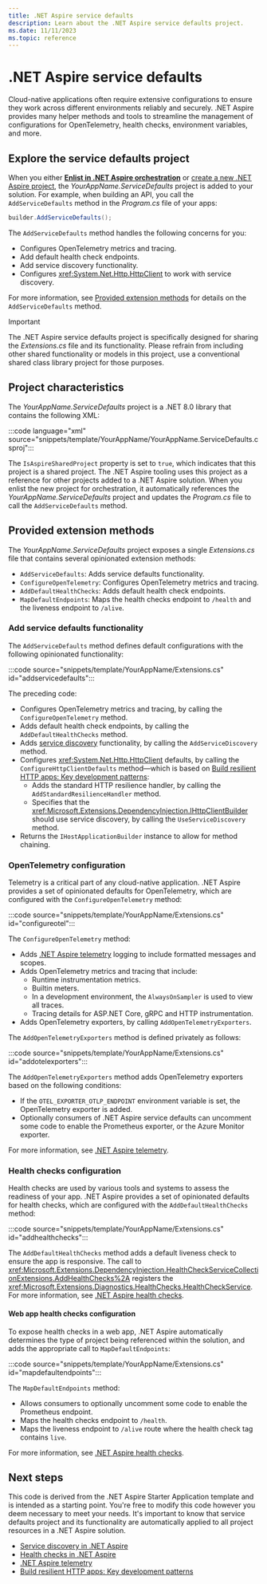 ```yaml
---
title: .NET Aspire service defaults
description: Learn about the .NET Aspire service defaults project.
ms.date: 11/11/2023
ms.topic: reference
---
```


# .NET Aspire service defaults

Cloud-native applications often require extensive configurations to ensure they work across different environments reliably and securely. .NET Aspire provides many helper methods and tools to streamline the management of configurations for OpenTelemetry, health checks, environment variables, and more.

## Explore the service defaults project

When you either [**Enlist in .NET Aspire orchestration**](setup-tooling.md#enlist-in-orchestration) or [create a new .NET Aspire project](get-started/quickstart-build-your-first-aspire-app.md), the _YourAppName.ServiceDefaults_ project is added to your solution. For example, when building an API, you call the `AddServiceDefaults` method in the _Program.cs_ file of your apps:

```csharp
builder.AddServiceDefaults();
```

The `AddServiceDefaults` method handles the following concerns for you:

- Configures OpenTelemetry metrics and tracing.
- Add default health check endpoints.
- Add service discovery functionality.
- Configures <xref:System.Net.Http.HttpClient> to work with service discovery.

For more information, see [Provided extension methods](#provided-extension-methods) for details on the `AddServiceDefaults` method.

> [!IMPORTANT]
> The .NET Aspire service defaults project is specifically designed for sharing the _Extensions.cs_ file and its functionality. Please refrain from including other shared functionality or models in this project, use a conventional shared class library project for those purposes.

## Project characteristics

The _YourAppName.ServiceDefaults_ project is a .NET 8.0 library that contains the following XML:

:::code language="xml" source="snippets/template/YourAppName/YourAppName.ServiceDefaults.csproj":::

The `IsAspireSharedProject` property is set to `true`, which indicates that this project is a shared project. The .NET Aspire tooling uses this project as a reference for other projects added to a .NET Aspire solution. When you enlist the new project for orchestration, it automatically references the _YourAppName.ServiceDefaults_ project and updates the _Program.cs_ file to call the `AddServiceDefaults` method.

## Provided extension methods

The _YourAppName.ServiceDefaults_ project exposes a single _Extensions.cs_ file that contains several opinionated extension methods:

- `AddServiceDefaults`: Adds service defaults functionality.
- `ConfigureOpenTelemetry`: Configures OpenTelemetry metrics and tracing.
- `AddDefaultHealthChecks`: Adds default health check endpoints.
- `MapDefaultEndpoints`: Maps the health checks endpoint to `/health` and the liveness endpoint to `/alive`.

### Add service defaults functionality

The `AddServiceDefaults` method defines default configurations with the following opinionated functionality:

:::code source="snippets/template/YourAppName/Extensions.cs" id="addservicedefaults":::

The preceding code:

- Configures OpenTelemetry metrics and tracing, by calling the `ConfigureOpenTelemetry` method.
- Adds default health check endpoints, by calling the `AddDefaultHealthChecks` method.
- Adds [service discovery](service-discovery/overview.md) functionality, by calling the `AddServiceDiscovery` method.
- Configures <xref:System.Net.Http.HttpClient> defaults, by calling the `ConfigureHttpClientDefaults` method—which is based on [Build resilient HTTP apps: Key development patterns](/dotnet/core/resilience/http-resilience):
  - Adds the standard HTTP resilience handler, by calling the `AddStandardResilienceHandler` method.
  - Specifies that the <xref:Microsoft.Extensions.DependencyInjection.IHttpClientBuilder> should use service discovery, by calling the `UseServiceDiscovery` method.
- Returns the `IHostApplicationBuilder` instance to allow for method chaining.

### OpenTelemetry configuration

Telemetry is a critical part of any cloud-native application. .NET Aspire provides a set of opinionated defaults for OpenTelemetry, which are configured with the `ConfigureOpenTelemetry` method:

:::code source="snippets/template/YourAppName/Extensions.cs" id="configureotel":::

The `ConfigureOpenTelemetry` method:

- Adds [.NET Aspire telemetry](telemetry.md) logging to include formatted messages and scopes.
- Adds OpenTelemetry metrics and tracing that include:
  - Runtime instrumentation metrics.
  - Builtin meters.
  - In a development environment, the `AlwaysOnSampler` is used to view all traces.
  - Tracing details for ASP.NET Core, gRPC and HTTP instrumentation.
- Adds OpenTelemetry exporters, by calling `AddOpenTelemetryExporters`.

The `AddOpenTelemetryExporters` method is defined privately as follows:

:::code source="snippets/template/YourAppName/Extensions.cs" id="addotelexporters":::

The `AddOpenTelemetryExporters` method adds OpenTelemetry exporters based on the following conditions:

- If the `OTEL_EXPORTER_OTLP_ENDPOINT` environment variable is set, the OpenTelemetry exporter is added.
- Optionally consumers of .NET Aspire service defaults can uncomment some code to enable the Prometheus exporter, or the Azure Monitor exporter.

For more information, see [.NET Aspire telemetry](telemetry.md).

### Health checks configuration

Health checks are used by various tools and systems to assess the readiness of your app. .NET Aspire provides a set of opinionated defaults for health checks, which are configured with the `AddDefaultHealthChecks` method:

:::code source="snippets/template/YourAppName/Extensions.cs" id="addhealthchecks":::

The `AddDefaultHealthChecks` method adds a default liveness check to ensure the app is responsive. The call to <xref:Microsoft.Extensions.DependencyInjection.HealthCheckServiceCollectionExtensions.AddHealthChecks%2A> registers the <xref:Microsoft.Extensions.Diagnostics.HealthChecks.HealthCheckService>. For more information, see [.NET Aspire health checks](health-checks.md).

#### Web app health checks configuration

To expose health checks in a web app, .NET Aspire automatically determines the type of project being referenced within the solution, and adds the appropriate call to `MapDefaultEndpoints`:

:::code source="snippets/template/YourAppName/Extensions.cs" id="mapdefaultendpoints":::

The `MapDefaultEndpoints` method:

- Allows consumers to optionally uncomment some code to enable the Prometheus endpoint.
- Maps the health checks endpoint to `/health`.
- Maps the liveness endpoint to `/alive` route where the health check tag contains `live`.

For more information, see [.NET Aspire health checks](health-checks.md).

## Next steps

This code is derived from the .NET Aspire Starter Application template and is intended as a starting point. You're free to modify this code however you deem necessary to meet your needs. It's important to know that service defaults project and its functionality are automatically applied to all project resources in a .NET Aspire solution.

- [Service discovery in .NET Aspire](service-discovery/overview.md)
- [Health checks in .NET Aspire](health-checks.md)
- [.NET Aspire telemetry](telemetry.md)
- [Build resilient HTTP apps: Key development patterns](/dotnet/core/resilience/http-resilience)
